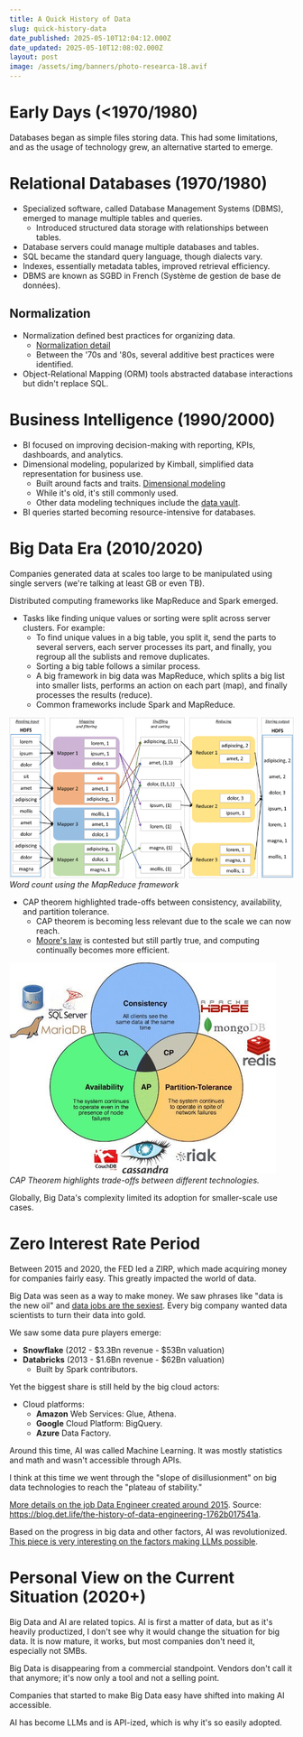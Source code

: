 ```yaml
---
title: A Quick History of Data
slug: quick-history-data
date_published: 2025-05-10T12:04:12.000Z
date_updated: 2025-05-10T12:08:02.000Z
layout: post
image: /assets/img/banners/photo-researca-18.avif
---
```


# Early Days (<1970/1980)

Databases began as simple files storing data. This had some limitations, and as the usage of technology grew, an alternative started to emerge.

# Relational Databases (1970/1980)

* Specialized software, called Database Management Systems (DBMS), emerged to manage multiple tables and queries.
  * Introduced structured data storage with relationships between tables.
* Database servers could manage multiple databases and tables.
* SQL became the standard query language, though dialects vary.
* Indexes, essentially metadata tables, improved retrieval efficiency.
* DBMS are known as SGBD in French (Système de gestion de base de données).

## Normalization

* Normalization defined best practices for organizing data.
  * [Normalization detail](https://en.wikipedia.org/wiki/Database_normalization)
  * Between the '70s and '80s, several additive best practices were identified.
* Object-Relational Mapping (ORM) tools abstracted database interactions but didn't replace SQL.

# Business Intelligence (1990/2000)

* BI focused on improving decision-making with reporting, KPIs, dashboards, and analytics.
* Dimensional modeling, popularized by Kimball, simplified data representation for business use.
  * Built around facts and traits. [Dimensional modeling](https://en.wikipedia.org/wiki/Dimensional_modeling)
  * While it's old, it's still commonly used.
  * Other data modeling techniques include the [data vault](https://en.wikipedia.org/wiki/Data_vault_modeling).
* BI queries started becoming resource-intensive for databases.

# Big Data Era (2010/2020)

Companies generated data at scales too large to be manipulated using single servers (we're talking at least GB or even TB).

Distributed computing frameworks like MapReduce and Spark emerged.

* Tasks like finding unique values or sorting were split across server clusters. For example:
  * To find unique values in a big table, you split it, send the parts to several servers, each server processes its part, and finally, you regroup all the sublists and remove duplicates.
  * Sorting a big table follows a similar process.
  * A big framework in big data was MapReduce, which splits a big list into smaller lists, performs an action on each part (map), and finally processes the results (reduce).
  * Common frameworks include Spark and MapReduce.

![Map reduce word count](/assets/img/2025/05/word-count.png)
*Word count using the MapReduce framework*

* CAP theorem highlighted trade-offs between consistency, availability, and partition tolerance.
  * CAP theorem is becoming less relevant due to the scale we can now reach.
  * [Moore's law](https://en.wikipedia.org/wiki/Moore%27s_law) is contested but still partly true, and computing continually becomes more efficient.

![Cap Theorem](/assets/img/2025/05/cap_theorem.jpg)
*CAP Theorem highlights trade-offs between different technologies.*

Globally, Big Data's complexity limited its adoption for smaller-scale use cases.

# Zero Interest Rate Period

Between 2015 and 2020, the FED led a ZIRP, which made acquiring money for companies fairly easy. This greatly impacted the world of data.

Big Data was seen as a way to make money. We saw phrases like "data is the new oil" and [data jobs are the sexiest](https://hbr.org/2012/10/data-scientist-the-sexiest-job-of-the-21st-century). Every big company wanted data scientists to turn their data into gold.

We saw some data pure players emerge:
* **Snowflake** (2012 - $3.3Bn revenue - $53Bn valuation) 
* **Databricks** (2013 - $1.6Bn revenue - $62Bn valuation)
  * Built by Spark contributors.

Yet the biggest share is still held by the big cloud actors:
* Cloud platforms:
  * **Amazon** Web Services: Glue, Athena.
  * **Google** Cloud Platform: BigQuery.
  * **Azure** Data Factory.

Around this time, AI was called Machine Learning. It was mostly statistics and math and wasn't accessible through APIs.

I think at this time we went through the "slope of disillusionment" on big data technologies to reach the "plateau of stability."

[More details on the job Data Engineer created around 2015](https://app.researca.com/article/77413). Source: https://blog.det.life/the-history-of-data-engineering-1762b017541a.

Based on the progress in big data and other factors, AI was revolutionized. [This piece is very interesting on the factors making LLMs possible](https://www.understandingai.org/p/why-the-deep-learning-boom-caught).

# Personal View on the Current Situation (2020+)

Big Data and AI are related topics. AI is first a matter of data, but as it's heavily productized, I don't see why it would change the situation for big data. It is now mature, it works, but most companies don't need it, especially not SMBs.

Big Data is disappearing from a commercial standpoint. Vendors don't call it that anymore; it's now only a tool and not a selling point.

Companies that started to make Big Data easy have shifted into making AI accessible.

AI has become LLMs and is API-ized, which is why it's so easily adopted.
